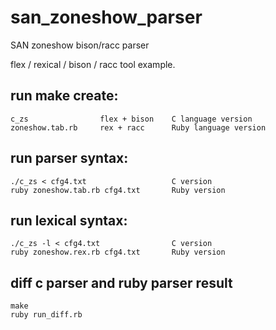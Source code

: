 # san_zoneshow_parser
SAN zoneshow bison/racc parser

flex / rexical / bison / racc tool example.




## run make create:
    c_zs                flex + bison    C language version
    zoneshow.tab.rb     rex + racc      Ruby language version


## run parser syntax:
    ./c_zs < cfg4.txt                   C version
    ruby zoneshow.tab.rb cfg4.txt       Ruby version


## run lexical syntax:
    ./c_zs -l < cfg4.txt                C version
    ruby zoneshow.rex.rb cfg4.txt       Ruby version


## diff c parser and ruby parser result
    make
    ruby run_diff.rb
